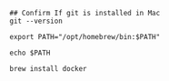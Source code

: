 ```
## Confirm If git is installed in Mac
git --version
```

```
export PATH="/opt/homebrew/bin:$PATH"
```

```
echo $PATH
```

```
brew install docker
```
